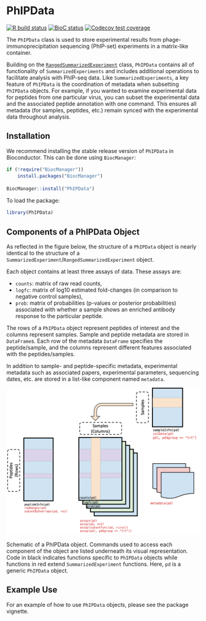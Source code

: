 
<!-- README.md is generated from README.Rmd. Please edit that file -->

# PhIPData

<!-- badges: start -->

[![R build
status](https://github.com/athchen/PhIPData/workflows/R-CMD-check/badge.svg)](https://github.com/athchen/PhIPData/actions)
[![BioC
status](http://www.bioconductor.org/shields/build/release/bioc/PhIPData.svg)](https://bioconductor.org/checkResults/release/bioc-LATEST/PhIPData)
[![Codecov test
coverage](https://codecov.io/gh/athchen/PhIPData/branch/main/graph/badge.svg)](https://codecov.io/gh/athchen/PhIPData?branch=main)
<!-- badges: end -->

The `PhIPData` class is used to store experimental results from
phage-immunoprecipitation sequencing (PhIP-set) experiments in a
matrix-like container.

Building on the
[`RangedSummarizedExperiment`](https://bioconductor.org/packages/release/bioc/html/SummarizedExperiment.html)
class, `PhIPData` contains all of functionality of
`SummarizedExperiments` and includes additional operations to facilitate
analysis with PhIP-seq data. Like `SummarizedExperiments`, a key feature
of `PhIPData` is the coordination of metadata when subsetting `PhIPData`
objects. For example, if you wanted to examine experimental data for
peptides from one particular virus, you can subset the experimental data
and the associated peptide annotation with one command. This ensures all
metadata (for samples, peptides, etc.) remain synced with the
experimental data throughout analysis.

## Installation

We recommend installing the stable release version of `PhIPData` in
Bioconductor. This can be done using `BiocManager`:

``` r
if (!require("BiocManager"))
    install.packages("BiocManager")
    
BiocManager::install("PhIPData")
```

To load the package:

``` r
library(PhIPData)
```

## Components of a PhIPData Object

As reflected in the figure below, the structure of a `PhIPData` object
is nearly identical to the structure of a
`SummarizedExperiment`/`RangedSummarizedExperiment` object.

Each object contains at least three assays of data. These assays are:

  - `counts`: matrix of raw read counts,
  - `logfc`: matrix of log10 estimated fold-changes (in comparison to
    negative control samples),
  - `prob`: matrix of probabilities (p-values or posterior
    probabilities) associated with whether a sample shows an enriched
    antibody response to the particular peptide.

The rows of a `PhIPData` object represent peptides of interest and the
columns represent samples. Sample and peptide metadata are stored in
`DataFrame`s. Each row of the metadata `DataFrame` specifies the
peptide/sample, and the columns represent different features associated
with the peptides/samples.

In addition to sample- and peptide-specific metadata, experimental
metadata such as associated papers, experimental parameters, sequencing
dates, etc. are stored in a list-like component named `metadata`.

<div class="figure">

<img src="vignettes/extras/PhIPData.png" alt="Schematic of a PhIPData object. Commands used to access each component of the object are listed underneath its visual representation. Code in black indicates functions specific to `PhIPData` objects while functions in red extend `SummarizedExperiment` functions. Here, `pd` is a generic `PhIPData` object." width="\maxwidth" />

<p class="caption">

Schematic of a PhIPData object. Commands used to access each component
of the object are listed underneath its visual representation. Code in
black indicates functions specific to `PhIPData` objects while functions
in red extend `SummarizedExperiment` functions. Here, `pd` is a generic
`PhIPData` object.

</p>

</div>

## Example Use

For an example of how to use `PhIPData` objects, please see the package
vignette.
